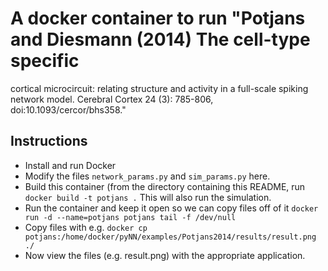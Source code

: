 # A docker container to run "Potjans and Diesmann (2014) The cell-type specific
cortical microcircuit: relating structure and activity in a full-scale spiking
network model. Cerebral Cortex 24 (3): 785-806, doi:10.1093/cercor/bhs358."

## Instructions
- Install and run Docker
- Modify the files `network_params.py` and `sim_params.py` here.  
- Build this container (from the directory containing this README, run `docker build -t potjans .`  This will also run the simulation.
- Run the container and keep it open so we can copy files off of it `docker run -d --name=potjans potjans tail -f /dev/null`
- Copy files with e.g. `docker cp potjans:/home/docker/pyNN/examples/Potjans2014/results/result.png ./`
- Now view the files (e.g. result.png) with the appropriate application.
